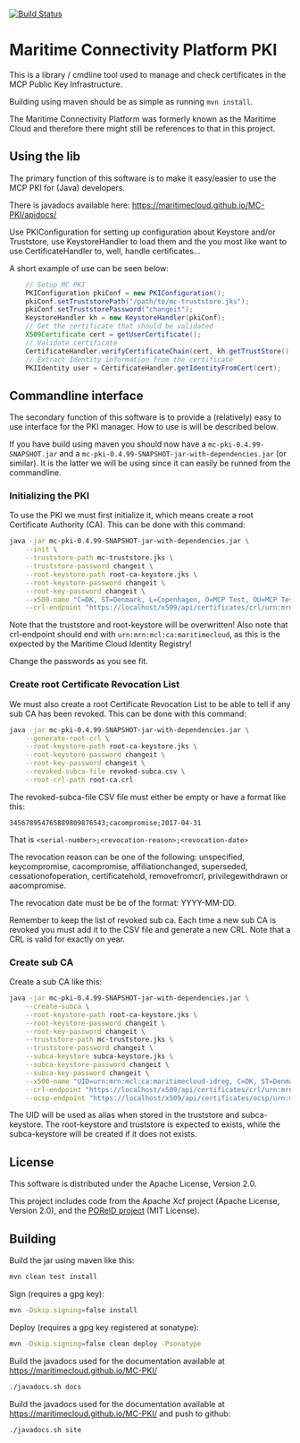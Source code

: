 [![Build Status](https://travis-ci.org/MaritimeCloud/MCP-PKI.svg?branch=master)](https://travis-ci.org/MaritimeCloud/MCP-PKI)

# Maritime Connectivity Platform PKI

This is a library / cmdline tool used to manage and check certificates in the MCP Public Key Infrastructure.

Building using maven should be as simple as running `mvn install`.

The Maritime Connectivity Platform was formerly known as the Maritime Cloud and therefore there might still be references to that in this project.  

## Using the lib
The primary function of this software is to make it easy/easier to use the MCP PKI for (Java) developers. 

There is javadocs available here: <https://maritimecloud.github.io/MC-PKI/apidocs/>

Use PKIConfiguration for setting up configuration about Keystore and/or Truststore, use KeystoreHandler to load them and the you most like want to use CertificateHandler to, well, handle certificates...

A short example of use can be seen below:
```java
    // Setup MC PKI
    PKIConfiguration pkiConf = new PKIConfiguration();
    pkiConf.setTruststorePath("/path/to/mc-truststore.jks");
    pkiConf.setTruststorePassword("changeit");
    KeystoreHandler kh = new KeystoreHandler(pkiConf);
    // Get the certificate that should be validated
    X509Certificate cert = getUserCertificate();
    // Validate certificate
    CertificateHandler.verifyCertificateChain(cert, kh.getTrustStore());
    // Extract Identity information from the certificate
    PKIIdentity user = CertificateHandler.getIdentityFromCert(cert);
```

## Commandline interface
The secondary function of this software is to provide a (relatively) easy to use interface for the PKI manager. How to use is will be described below.

If you have build using maven you should now have a `mc-pki-0.4.99-SNAPSHOT.jar` and a `mc-pki-0.4.99-SNAPSHOT-jar-with-dependencies.jar` (or similar). It is the latter we will be using since it can easily be runned from the commandline.

### Initializing the PKI
To use the PKI we must first initialize it, which means create a root Certificate Authority (CA). This can be done with this command:
```sh
java -jar mc-pki-0.4.99-SNAPSHOT-jar-with-dependencies.jar \
    --init \
    --truststore-path mc-truststore.jks \
    --truststore-password changeit \
    --root-keystore-path root-ca-keystore.jks \
    --root-keystore-password changeit \
    --root-key-password changeit \
    --x500-name "C=DK, ST=Denmark, L=Copenhagen, O=MCP Test, OU=MCP Test, CN=MCP Test Root Certificate, E=info@maritimecloud.net" \
    --crl-endpoint "https://localhost/x509/api/certificates/crl/urn:mrn:mcl:ca:maritimecloud"
```
Note that the truststore and root-keystore will be overwritten! Also note that crl-endpoint should end with `urn:mrn:mcl:ca:maritimecloud`, as this is the expected by the Maritime Cloud Identity Registry!

Change the passwords as you see fit.

### Create root Certificate Revocation List
We must also create a root Certificate Revocation List to be able to tell if any sub CA has been revoked. This can be done with this command: 
```sh
java -jar mc-pki-0.4.99-SNAPSHOT-jar-with-dependencies.jar \
    --generate-root-crl \
    --root-keystore-path root-ca-keystore.jks \
    --root-keystore-password changeit \
    --root-key-password changeit \
    --revoked-subca-file revoked-subca.csv \
    --root-crl-path root-ca.crl
```
The revoked-subca-file CSV file must either be empty or have a format like this:
```csv
345678954765889809876543;cacompromise;2017-04-31
```
That is `<serial-number>;<revocation-reason>;<revocation-date>`

The revocation reason can be one of the following: unspecified, keycompromise, cacompromise, affiliationchanged, superseded, cessationofoperation, certificatehold, removefromcrl, privilegewithdrawn or aacompromise.

The revocation date must be be of the format: YYYY-MM-DD.

Remember to keep the list of revoked sub ca. Each time a new sub CA is revoked you must add it to the CSV file and generate a new CRL. Note that a CRL is valid for exactly on year.

### Create sub CA
Create a sub CA like this:
```sh
java -jar mc-pki-0.4.99-SNAPSHOT-jar-with-dependencies.jar \
    --create-subca \
    --root-keystore-path root-ca-keystore.jks \
    --root-keystore-password changeit \
    --root-key-password changeit \
    --truststore-path mc-truststore.jks \
    --truststore-password changeit \
    --subca-keystore subca-keystore.jks \
    --subca-keystore-password changeit \
    --subca-key-password changeit \
    --x500-name "UID=urn:mrn:mcl:ca:maritimecloud-idreg, C=DK, ST=Denmark, L=Copenhagen, O=MaritimeCloud Test, OU=MaritimeCloud Test, CN=MaritimeCloud Test Identity Registry, E=info@maritimecloud.net" \
    --crl-endpoint "https://localhost/x509/api/certificates/crl/urn:mrn:mcl:ca:maritimecloud-idreg" \
    --ocsp-endpoint "https://localhost/x509/api/certificates/ocsp/urn:mrn:mcl:ca:maritimecloud-idreg"
```

The UID will be used as alias when stored in the truststore and subca-keystore. The root-keystore and truststore is expected to exists, while the subca-keystore will be created if it does not exists.

## License
This software is distributed under the Apache License, Version 2.0.

This project includes code from the Apache Xcf project (Apache License, Version 2.0), and the [POReID project](https://github.com/poreid/poreid) (MIT License). 


## Building
Build the jar using maven like this:
```sh
mvn clean test install
```

Sign (requires a gpg key):
```sh
mvn -Dskip.signing=false install
```

Deploy (requires a gpg key registered at sonatype):
```sh
mvn -Dskip.signing=false clean deploy -Psonatype
```

Build the javadocs used for the documentation available at https://maritimecloud.github.io/MC-PKI/
```sh
./javadocs.sh docs
```

Build the javadocs used for the documentation available at https://maritimecloud.github.io/MC-PKI/ and push to github:
```sh
./javadocs.sh site
```
